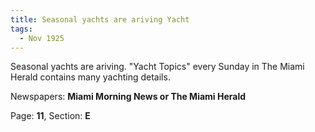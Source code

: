 ```yaml
---  
title: Seasonal yachts are ariving Yacht  
tags:  
  - Nov 1925  
---  
```

  
Seasonal yachts are ariving. "Yacht Topics" every Sunday in The Miami Herald contains many yachting details.  
  
Newspapers: **Miami Morning News or The Miami Herald**  
  
Page: **11**, Section: **E** 
